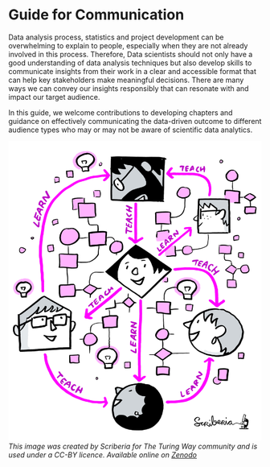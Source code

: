 # Guide for Communication


Data analysis process, statistics and project development can be overwhelming to explain to people, especially when they are not already involved in this process.
Therefore, Data scientists should not only have a good understanding of data analysis techniques but also develop skills to communicate insights from their work in a clear and accessible format that can help key stakeholders make meaningful decisions.
There are many ways we can convey our insights responsibly that can resonate with and impact our target audience.

In this guide, we welcome contributions to developing chapters and guidance on effectively communicating the data-driven outcome to different audience types who may or may not be aware of scientific data analytics.

![A network of people exchanging and sharing different information with each other](../figures/communication.jpg)
*This image was created by Scriberia for The Turing Way community and is used under a CC-BY licence. Available online on [Zenodo](http://doi.org/10.5281/zenodo.3695300)*

